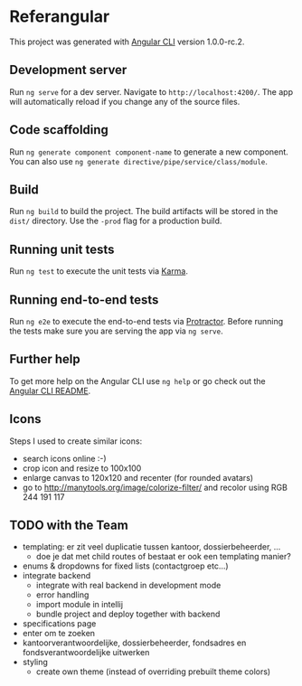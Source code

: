 # Referangular

This project was generated with [Angular CLI](https://github.com/angular/angular-cli) version 1.0.0-rc.2.

## Development server

Run `ng serve` for a dev server. Navigate to `http://localhost:4200/`. The app will automatically reload if you change any of the source files.

## Code scaffolding

Run `ng generate component component-name` to generate a new component. You can also use `ng generate directive/pipe/service/class/module`.

## Build

Run `ng build` to build the project. The build artifacts will be stored in the `dist/` directory. Use the `-prod` flag for a production build.

## Running unit tests

Run `ng test` to execute the unit tests via [Karma](https://karma-runner.github.io).

## Running end-to-end tests

Run `ng e2e` to execute the end-to-end tests via [Protractor](http://www.protractortest.org/).
Before running the tests make sure you are serving the app via `ng serve`.

## Further help

To get more help on the Angular CLI use `ng help` or go check out the [Angular CLI README](https://github.com/angular/angular-cli/blob/master/README.md).

## Icons

Steps I used to create similar icons:
* search icons online :-)
* crop icon and resize to 100x100
* enlarge canvas to 120x120 and recenter (for rounded avatars)
* go to http://manytools.org/image/colorize-filter/ and recolor using RGB 244 191 117

## TODO with the Team

* templating: er zit veel duplicatie tussen kantoor, dossierbeheerder, ...
  * doe je dat met child routes of bestaat er ook een templating manier?
* enums & dropdowns for fixed lists (contactgroep etc...)
* integrate backend
  * integrate with real backend in development mode
  * error handling
  * import module in intellij
  * bundle project and deploy together with backend
* specifications page
* enter om te zoeken
* kantoorverantwoordelijke, dossierbeheerder, fondsadres en fondsverantwoordelijke uitwerken
* styling
  * create own theme (instead of overriding prebuilt theme colors)
